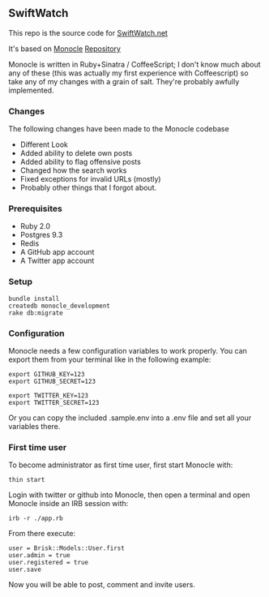 ## SwiftWatch

This repo is the source code for [SwiftWatch.net](http://swiftwatch.net)

It's based on [Monocle](http://monocle.io) [Repository](https://github.com/maccman/monocle)

Monocle is written in Ruby+Sinatra / CoffeeScript; I don't know much about any of these (this was actually my first experience with Coffeescript) so take any of my changes with a grain of salt. They're probably awfully implemented.

### Changes

The following changes have been made to the Monocle codebase
- Different Look
- Added ability to delete own posts
- Added ability to flag offensive posts
- Changed how the search works
- Fixed exceptions for invalid URLs (mostly)
- Probably other things that I forgot about.

### Prerequisites

* Ruby 2.0
* Postgres 9.3
* Redis
* A GitHub app account
* A Twitter app account

### Setup

    bundle install
    createdb monocle_development
    rake db:migrate

### Configuration
Monocle needs a few configuration variables to work properly.
You can export them from your terminal like in the following example:

    export GITHUB_KEY=123
    export GITHUB_SECRET=123

    export TWITTER_KEY=123
    export TWITTER_SECRET=123

Or you can copy the included .sample.env into a .env file and set all your
variables there.

### First time user
To become administrator as first time user, first start Monocle with:

    thin start

Login with twitter or github into Monocle, then open a terminal and open Monocle inside an IRB session with:

    irb -r ./app.rb

From there execute:

    user = Brisk::Models::User.first
    user.admin = true
    user.registered = true
    user.save

Now you will be able to post, comment and invite users.

